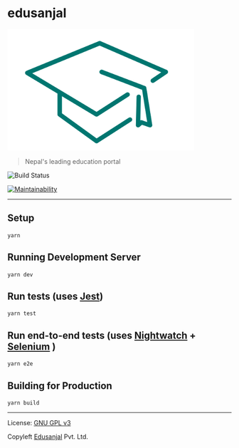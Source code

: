 # edusanjal

![Edusanjal](https://raw.githubusercontent.com/awecode/edusanjal-frontend/master/static/logo.png "Edusanjal")

> Nepal's leading education portal

![Build Status](https://travis-ci.org/awecode/edusanjal-frontend.svg?branch=develop "Build Status")

[![Maintainability](https://api.codeclimate.com/v1/badges/1f6fe4423781cf6aa504/maintainability)](https://codeclimate.com/github/awecode/edusanjal-frontend/maintainability)


---------------------------------------------------------------------------------------------------


## Setup  
```
yarn
```

## Running Development Server  
```
yarn dev
```

## Run tests (uses [Jest](https://facebook.github.io/jest/))  
```
yarn test
```

## Run end-to-end tests (uses [Nightwatch](http://nightwatchjs.org/) + [Selenium](https://www.seleniumhq.org/) )  
```
yarn e2e
```

## Building for Production  
```
yarn build
```


---------------------------------------------------------------------------------------------------


License: [GNU GPL v3](https://www.gnu.org/licenses/gpl-3.0.en.html)

Copyleft [Edusanjal](https://edusanjal.com) Pvt. Ltd.